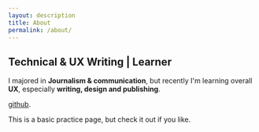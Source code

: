 ```yaml
---
layout: description
title: About
permalink: /about/
---
```


## Technical & UX Writing | Learner

I majored in **Journalism & communication**, but recently I'm learning overall **UX**,
especially **writing, design and publishing**.

[github](https://github.com/oetheera).

This is a basic practice page, but check it out if you like.
